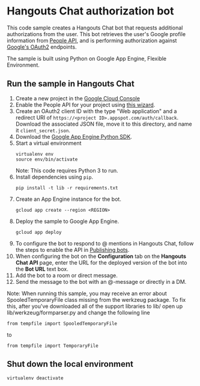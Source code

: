 # Hangouts Chat authorization bot

This code sample creates a Hangouts Chat bot that requests additional
authorizations from the user. This bot retrieves the user's Google profile
information from [People API](https://developers.google.com/people/), and
is performing authorization against
[Google's OAuth2](https://developers.google.com/identity/protocols/OAuth2WebServer)
endpoints.

The sample is built using Python on Google App Engine, Flexible Environment.

## Run the sample in Hangouts Chat

  1. Create a new project in the
     [Google Cloud Console](https://console.cloud.google.com)
  1. Enable the People API for your project using
     [this wizard](https://pantheon.corp.google.com/flows/enableapi?apiid=people.googleapis.com).
  1. Create an OAuth2 client ID with the type "Web application" and a redirect
     URI of `https://<project ID>.appspot.com/auth/callback`.
     Download the associated JSON file, move it to this directory, and name it
     `client_secret.json`.
  1. Download the
     [Google App Engine Python SDK](https://cloud.google.com/appengine).
  1. Start a virtual environment
      ```
      virtualenv env
      source env/bin/activate
      ```
      Note: This code requires Python 3 to run.
  1. Install dependencies using `pip`.
      ```
      pip install -t lib -r requirements.txt
      ```
  1. Create an App Engine instance for the bot.
     ```
     gcloud app create --region <REGION>
     ```
  1. Deploy the sample to Google App Engine.
     ```
     gcloud app deploy
     ```
  1. To configure the bot to respond to @ mentions in Hangouts Chat, follow
     the steps to enable the API in
     [Publishing bots](https://developers.google.com/hangouts/chat/how-tos/bots-publish).
  1. When configuring the bot on the **Configuration** tab on the
     **Hangouts Chat API** page, enter the URL for the deployed version
     of the bot into the **Bot URL** text box.
  1. Add the bot to a room or direct message.
  1. Send the message to the bot with an @-message or directly in a DM.

Note: When running this sample, you may receive an error about
SpooledTemporaryFile class missing from the werkzeug package. To fix this, after
you've downloaded all of the support libraries to lib/ open up
lib/werkzeug/formparser.py and change the following line

```
from tempfile import SpooledTemporaryFile
```

to

```
from tempfile import TemporaryFile
```

## Shut down the local environment

```
virtualenv deactivate
```
